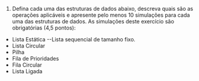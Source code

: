 1. Defina cada uma das estruturas de dados abaixo, descreva quais são as operações
aplicáveis e apresente pelo menos 10 simulações para cada uma das estruturas de dados.
As simulações deste exercício são obrigatórias (4,5 pontos):

 - Lista Estática
  --Lista sequencial de tamanho fixo.
 - Lista Circular
 - Pilha
 - Fila de Prioridades
 - Fila Circular
 - Lista Ligada
